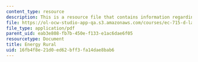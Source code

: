 ```yaml
---
content_type: resource
description: This is a resource file that contains information regarding energy rural.
file: https://ol-ocw-studio-app-qa.s3.amazonaws.com/courses/ec-715-d-lab-disseminating-innovations-for-the-common-good-spring-2007/16fb4f8e21d0ed62bff3fa14dae8bab6_MITEC_715S07_energy_rural.pdf
file_type: application/pdf
parent_uid: eab3e808-fb7b-450e-f133-e1ac6dae6f05
resourcetype: Document
title: Energy Rural
uid: 16fb4f8e-21d0-ed62-bff3-fa14dae8bab6
---
```

